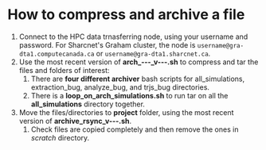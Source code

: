 # How to compress and archive a file

1. Connect to the HPC data trnasferring node, using your username and password. For Sharcnet's Graham cluster, the node is `username@gra-dta1.computecanada.ca` or `username@gra-dta1.sharcnet.ca`.
2. Use the most recent version of **arch\_---\_v---.sh** to compress and tar the files and folders of interest:
    1. There are **four different archiver** bash scripts for all_simulations, extraction_bug, analyze_bug, and trjs_bug directories.
    2. There is a **loop_on_arch_simulations.sh** to run tar on all the **all_simulations** directory together.
3. Move the files/directories to **project** folder, using the most recent version of **archive\_rsync\_v---.sh**.
    1. Check files are copied completely and then remove the ones in *scratch* directory.